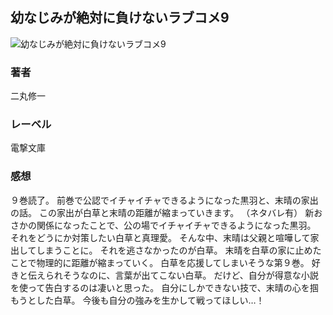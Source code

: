 ## 幼なじみが絶対に負けないラブコメ9
![幼なじみが絶対に負けないラブコメ9](https://cdn.discordapp.com/attachments/1211570779934695494/1217740439646507018/1RX92xauZdA23Z384K-cd6smxvDjTLPhtdH8a7jWV2bTrqJyC1i1YiUoq4taxoQ.png?ex=66052029&is=65f2ab29&hm=d38f2e23ae695d513ee3f2a14fdc9f6250c413eca522225ac7456396c8c53bc7&)
### 著者
二丸修一
### レーベル
電撃文庫
### 感想
９巻読了。
前巻で公認でイチャイチャできるようになった黒羽と、末晴の家出の話。
この家出が白草と末晴の距離が縮まっていきます。
（ネタバレ有）
新おさかの関係になったことで、公の場でイチャイチャできるようになった黒羽。
それをどうにか対策したい白草と真理愛。
そんな中、末晴は父親と喧嘩して家出してしまうことに。
それを逃さなかったのが白草。
末晴を白草の家に止めたことで物理的に距離が縮まっていく。
白草を応援してしまいそうな第９巻。
好きと伝えられそうなのに、言葉が出てこない白草。
だけど、自分が得意な小説を使って告白するのは凄いと思った。
自分にしかできない技で、末晴の心を掴もうとした白草。
今後も自分の強みを生かして戦ってほしい…！